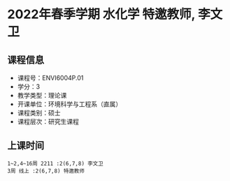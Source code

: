# 2022年春季学期 水化学 特邀教师, 李文卫






## 课程信息

- 课程号：ENVI6004P.01
- 学分：3
- 教学类型：理论课
- 开课单位：环境科学与工程系（直属）
- 课程类别：硕士
- 课程层次：研究生课程

## 上课时间

```
1~2,4~16周 2211 :2(6,7,8) 李文卫
3周 线上 :2(6,7,8) 特邀教师
```

